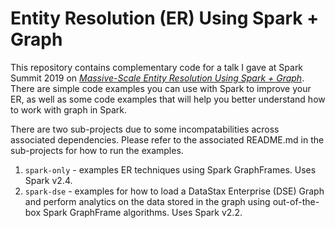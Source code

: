 # Entity Resolution (ER) Using Spark + Graph

This repository contains complementary code for a talk I gave at Spark Summit 2019 on [*Massive-Scale Entity Resolution Using Spark + Graph*](https://databricks.com/session/massive-scale-entity-resolution-using-the-power-of-apache-spark-and-graph). There are simple code examples you can use with Spark to improve your ER, as well as some code examples that will help you better understand how to work with graph in Spark.

There are two sub-projects due to some incompatabilities across associated dependencies. Please refer to the associated README.md in the sub-projects for how to run the examples.

1. `spark-only` - examples ER techniques using Spark GraphFrames. Uses Spark v2.4.
2. `spark-dse` - examples for how to load a DataStax Enterprise (DSE) Graph and perform analytics on the data stored in the graph using out-of-the-box Spark GraphFrame algorithms. Uses Spark v2.2.
